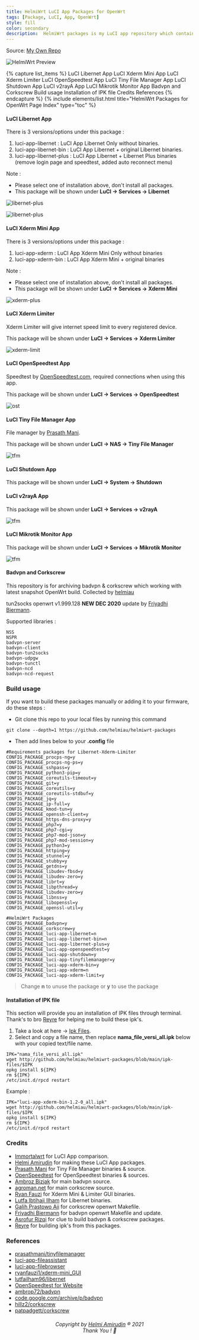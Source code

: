 ```yaml
---
title: HelmiWrt LuCI App Packages for OpenWrt
tags: [Package, LuCI, App, OpenWrt]
style: fill
color: secondary
description:  HelmiWrt packages is my LuCI app repository which contains additional LuCI packages for OpenWrt.
---
```

Source: [My Own Repo](https://github.com/helmiau/helmiwrt-packages)

![HelmiWrt Preview](https://raw.githubusercontent.com/helmiau/helmiau.github.io/master/images/helmiwrt-packages.png)

{% capture list_items %}
LuCI Libernet App
LuCI Xderm Mini App
LuCI Xderm Limiter
LuCI OpenSpeedtest App
LuCI Tiny File Manager App
LuCI Shutdown App
LuCI v2rayA App
LuCI Mikrotik Monitor App
Badvpn and Corkscrew
Build usage
Installation of IPK file
Credits
References
{% endcapture %}
{% include elements/list.html title="HelmiWrt Packages for OpenWrt Page Index" type="toc" %}


#### LuCI Libernet App
There is 3 versions/options under this package :
1. luci-app-libernet : LuCI App Libernet Only without binaries.
2. luci-app-libernet-bin : LuCI App Libernet + original Libernet binaries.
3. luci-app-libernet-plus : LuCI App Libernet + Libernet Plus binaries (remove login page and speedtest, added auto reconnect menu)

Note :
- Please select one of installation above, don't install all packages.
- This package will be shown under **LuCI -> Services -> Libernet**

![libernet-plus](https://raw.githubusercontent.com/helmiau/helmiwrt-packages/main/preview/libernet-prev.png)

![libernet-plus](https://raw.githubusercontent.com/helmiau/helmiwrt-packages/main/preview/libernet-plus-prev.png)


#### LuCI Xderm Mini App
There is 3 versions/options under this package :
1. luci-app-xderm : LuCI App Xderm Mini Only without binaries
2. luci-app-xderm-bin : LuCI App Xderm Mini + original binaries

Note :
- Please select one of installation above, don't install all packages.
- This package will be shown under **LuCI -> Services -> Xderm Mini**

![xderm-plus](https://raw.githubusercontent.com/helmiau/helmiwrt-packages/main/preview/xderm-prev.png)


#### LuCI Xderm Limiter
Xderm Limiter will give internet speed limit to every registered device.

This package will be shown under **LuCI -> Services -> Xderm Limiter**

![xderm-limit](https://raw.githubusercontent.com/helmiau/helmiwrt-packages/main/preview/xderm-limiter-prev.png)


#### LuCI OpenSpeedtest App
Speedtest by [OpenSpeedtest.com](openspeedtest.com), required connections when using this app.

This package will be shown under **LuCI -> Services -> OpenSpeedtest**

![ost](https://raw.githubusercontent.com/helmiau/helmiwrt-packages/main/preview/openspeedtest-prev.png)


#### LuCI Tiny File Manager App
File manager by [Prasath Mani](https://github.com/prasathmani/tinyfilemanager).

This package will be shown under **LuCI -> NAS -> Tiny File Manager**

![tfm](https://raw.githubusercontent.com/helmiau/helmiwrt-packages/main/preview/tinyfilemanager-prev.png)


#### LuCI Shutdown App

This package will be shown under **LuCI -> System -> Shutdown**


#### LuCI v2rayA App

This package will be shown under **LuCI -> Services -> v2rayA**

![tfm](https://raw.githubusercontent.com/helmiau/helmiwrt-packages/main/preview/v2raya-prev.png)



#### LuCI Mikrotik Monitor App

This package will be shown under **LuCI -> Services -> Mikrotik Monitor**

![tfm](https://raw.githubusercontent.com/helmiau/helmiwrt-packages/main/preview/mikhmon-prev.png)




#### Badvpn and Corkscrew
This repository is for archiving badvpn & corkscrew which working with latest snapshot OpenWrt build. Collected by [helmiau](http://www.github.com/helmiau)

tun2socks openwrt v1.999.128 **NEW DEC 2020** update by [Friyadhi Biermann](https://github.com/friyadhibiermann/openwrt_badvpn-tun2socks).

Supported libraries :
```
NSS
NSPR
badvpn-server
badvpn-client
badvpn-tun2socks
badvpn-udpgw
badvpn-tunctl
badvpn-ncd
badvpn-ncd-request
```

### Build usage
If you want to build these packages manually or adding it to your firmware, do these steps :

- Git clone this repo to your local files by running this command

```
git clone --depth=1 https://github.com/helmiau/helmiwrt-packages
```
- Then add lines below to your **.config** file

```
#Requirements packages for Libernet-Xderm-Limiter
CONFIG_PACKAGE_procps-ng=y
CONFIG_PACKAGE_procps-ng-ps=y
CONFIG_PACKAGE_sshpass=y
CONFIG_PACKAGE_python3-pip=y
CONFIG_PACKAGE_coreutils-timeout=y
CONFIG_PACKAGE_git=y
CONFIG_PACKAGE_coreutils=y
CONFIG_PACKAGE_coreutils-stdbuf=y
CONFIG_PACKAGE_jq=y
CONFIG_PACKAGE_ip-full=y
CONFIG_PACKAGE_kmod-tun=y
CONFIG_PACKAGE_openssh-client=y
CONFIG_PACKAGE_https-dns-proxy=y
CONFIG_PACKAGE_php7=y
CONFIG_PACKAGE_php7-cgi=y
CONFIG_PACKAGE_php7-mod-json=y
CONFIG_PACKAGE_php7-mod-session=y
CONFIG_PACKAGE_python3=y
CONFIG_PACKAGE_httping=y
CONFIG_PACKAGE_stunnel=y
CONFIG_PACKAGE_stubby=y
CONFIG_PACKAGE_getdns=y
CONFIG_PACKAGE_libudev-fbsd=y
CONFIG_PACKAGE_libudev-zero=y
CONFIG_PACKAGE_librt=y
CONFIG_PACKAGE_libpthread=y
CONFIG_PACKAGE_libudev-zero=y
CONFIG_PACKAGE_libnss=y
CONFIG_PACKAGE_libopenssl=y
CONFIG_PACKAGE_openssl-util=y

#HelmiWrt Packages
CONFIG_PACKAGE_badvpn=y
CONFIG_PACKAGE_corkscrew=y
CONFIG_PACKAGE_luci-app-libernet=n
CONFIG_PACKAGE_luci-app-libernet-bin=n
CONFIG_PACKAGE_luci-app-libernet-plus=y
CONFIG_PACKAGE_luci-app-openspeedtest=y
CONFIG_PACKAGE_luci-app-shutdown=y
CONFIG_PACKAGE_luci-app-tinyfilemanager=y
CONFIG_PACKAGE_luci-app-xderm-bin=y
CONFIG_PACKAGE_luci-app-xderm=n
CONFIG_PACKAGE_luci-app-xderm-limit=y
```
> Change **n** to unuse the package or **y** to use the package

#### Installation of IPK file
This section will provide you an installation of IPK files through terminal. Thank's to bro [Reyre](https://www.facebook.com/groups/443024392562406/user/100000998540396/) for helping me to build these ipk's.

1. Take a look at here -> [Ipk Files](https://github.com/helmiau/helmiwrt-packages/tree/main/ipk-files).
2. Select and copy a file name, then replace **nama_file_versi_all.ipk** below with your copied text/file name.
```
IPK="nama_file_versi_all.ipk"
wget http://github.com/helmiau/helmiwrt-packages/blob/main/ipk-files/$IPK
opkg install ${IPK}
rm ${IPK}
/etc/init.d/rpcd restart
```

Example :

```
IPK="luci-app-xderm-bin-1.2-0_all.ipk"
wget http://github.com/helmiau/helmiwrt-packages/blob/main/ipk-files/$IPK
opkg install ${IPK}
rm ${IPK}
/etc/init.d/rpcd restart
```

### Credits
- [Immortalwrt](github.com/immortalwrt) for LuCI App comparison.
- [Helmi Amirudin](helmiau.com/about) for making these LuCI App packages.
- [Prasath Mani](https://github.com/prasathmani/tinyfilemanager) for Tiny File Manager binaries & source.
- [OpenSpeedtest](https://github.com/AsrofurRizqi) for OpenSpeedtest binaries & sources.
- [Ambroz Bizjak](https://github.com/ambrop72/badvpn) for main badvpn source.
- [agroman.net](http://www.agroman.net/corkscrew/) for main corkscrew source.
- [Ryan Fauzi](https://github.com/ryanfauzi1/xderm-mini_GUI) for Xderm Mini & Limiter GUI binaries.
- [Lutfa Ibtihaji Ilham](https://github.com/lutfailham96/libernet) for Libernet binaries.
- [Galih Prastowo Aji](https://github.com/hillz2/corkscrew) for corkscrew openwrt Makefile.
- [Friyadhi Biermann](https://github.com/friyadhibiermann/openwrt_badvpn-tun2socks) for badvpn openwrt Makefile and update.
- [Asrofur Rizqi](https://github.com/AsrofurRizqi) for clue to build badvpn & corkscrew packages.
- [Reyre](https://github.com/r3yr3) for building ipk's from this packages.

### References
- [prasathmani/tinyfilemanager](https://github.com/prasathmani/tinyfilemanager)
- [luci-app-fileassistant](https://github.com/immortalwrt/luci/tree/master/applications/luci-app-fileassistant)
- [luci-app-filebrowser](https://github.com/immortalwrt/luci/tree/master/applications/luci-app-filebrowser)
- [ryanfauzi1/xderm-mini_GUI](https://github.com/ryanfauzi1/xderm-mini_GUI)
- [lutfailham96/libernet](https://github.com/lutfailham96/libernet)
- [OpenSpeedtest for Website](http://openspeedtest.com/speed-testing-application-for-your-website.php)
- [ambrop72/badvpn](https://github.com/ambrop72/badvpn/wiki/Tun2socks)
- [code.google.com/archive/p/badvpn](https://code.google.com/archive/p/badvpn/downloads)
- [hillz2/corkscrew](https://github.com/hillz2/corkscrew)
- [patpadgett/corkscrew](https://github.com/patpadgett/corkscrew)

<h6 align="center">Copyright by <a href="http://www.helmiau.com">Helmi Amirudin</a> ® 2021 <br> Thank You ! 🤝</h6>
